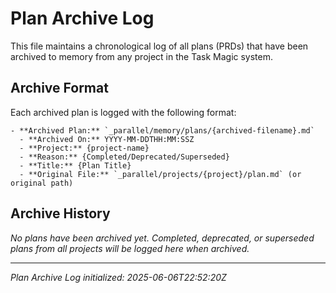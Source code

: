 # Plan Archive Log

This file maintains a chronological log of all plans (PRDs) that have been archived to memory from any project in the Task Magic system.

## Archive Format

Each archived plan is logged with the following format:

```
- **Archived Plan:** `_parallel/memory/plans/{archived-filename}.md`
  - **Archived On:** YYYY-MM-DDTHH:MM:SSZ
  - **Project:** {project-name}
  - **Reason:** {Completed/Deprecated/Superseded}
  - **Title:** {Plan Title}
  - **Original File:** `_parallel/projects/{project}/plan.md` (or original path)
```

## Archive History

_No plans have been archived yet. Completed, deprecated, or superseded plans from all projects will be logged here when archived._

---

_Plan Archive Log initialized: 2025-06-06T22:52:20Z_
